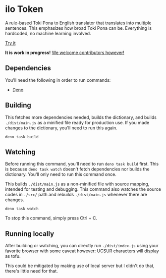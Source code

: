 # ilo Token

A rule-based Toki Pona to English translator that translates into multiple sentences. This emphasizes how broad Toki Pona can be. Everything is hardcoded, no machine learning involved.

[Try it](https://ilo-token.github.io/)

**It is work in progress!** [We welcome contributors however!](./CONTRIBUTING.md)

## Dependencies

You'll need the following in order to run commands:

- [Deno](https://deno.com/)

## Building

This fetches more dependencies needed, builds the dictionary, and builds `./dist/main.js` as a minified file ready for production use. If you made changes to the dictionary, you'll need to run this again.

```
deno task build
```

## Watching

Before running this command, you'll need to run `deno task build` first. This is because `deno task watch` doesn't fetch dependencies nor builds the dictionary. You'll only need to run this command once.

This builds `./dist/main.js` as a non-minified file with source mapping, intended for testing and debugging. This command also watches the source codes in `./src/` path and rebuilds `./dist/main.js` whenever there are changes.

```
deno task watch
```

To stop this command, simply press Ctrl + C.

## Running locally

After building or watching, you can directly run `./dist/index.js` using your favorite browser with some caveat however: UCSUR characters will display as tofu.

This could be mitigated by making use of local server but I didn't do that, there's little need for that.
